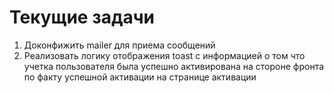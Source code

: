 # Текущие задачи

1. Доконфижить mailer для приема сообщений
2. Реализовать логику отображения toast с информацией о том что учетка пользователя была успешно активирована на стороне фронта по факту успешной активации на странице активации
